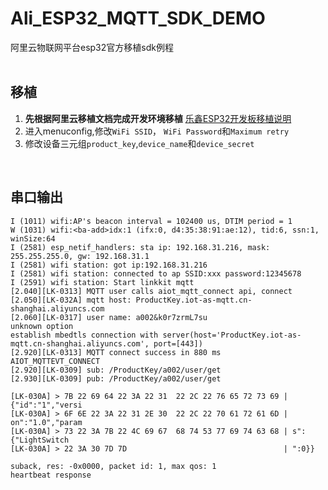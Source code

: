 # Ali_ESP32_MQTT_SDK_DEMO
阿里云物联网平台esp32官方移植sdk例程
<br><br>
## 移植

1. **先根据阿里云移植文档完成开发环境移植**
  [乐鑫ESP32开发板移植说明](https://help.aliyun.com/zh/iot/developer-reference/port-the-sdk-to-an-esp32-development-board?spm=a2c4g.11174283.0.i2)<br>
2. 进入menuconfig,修改`WiFi SSID`， `WiFi Password`和`Maximum retry`<br>
3. 修改设备三元组`product_key`,`device_name`和`device_secret`<br>
<br>

## 串口输出
```
I (1011) wifi:AP's beacon interval = 102400 us, DTIM period = 1
W (1031) wifi:<ba-add>idx:1 (ifx:0, d4:35:38:91:ae:12), tid:6, ssn:1, winSize:64
I (2581) esp_netif_handlers: sta ip: 192.168.31.216, mask: 255.255.255.0, gw: 192.168.31.1
I (2581) wifi station: got ip:192.168.31.216
I (2581) wifi station: connected to ap SSID:xxx password:12345678
I (2591) wifi station: Start linkkit mqtt
[2.040][LK-0313] MQTT user calls aiot_mqtt_connect api, connect
[2.050][LK-032A] mqtt host: ProductKey.iot-as-mqtt.cn-shanghai.aliyuncs.com
[2.060][LK-0317] user name: a002&k0r7zrmL7su
unknown option
establish mbedtls connection with server(host='ProductKey.iot-as-mqtt.cn-shanghai.aliyuncs.com', port=[443])
[2.920][LK-0313] MQTT connect success in 880 ms
AIOT_MQTTEVT_CONNECT
[2.920][LK-0309] sub: /ProductKey/a002/user/get
[2.930][LK-0309] pub: /ProductKey/a002/user/get

[LK-030A] > 7B 22 69 64 22 3A 22 31  22 2C 22 76 65 72 73 69 | {"id":"1","versi
[LK-030A] > 6F 6E 22 3A 22 31 2E 30  22 2C 22 70 61 72 61 6D | on":"1.0","param
[LK-030A] > 73 22 3A 7B 22 4C 69 67  68 74 53 77 69 74 63 68 | s":{"LightSwitch
[LK-030A] > 22 3A 30 7D 7D                                   | ":0}}

suback, res: -0x0000, packet id: 1, max qos: 1
heartbeat response
```
